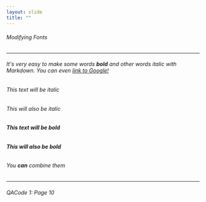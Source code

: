 ```yaml
---
layout: slide
title: "" 
---
```

###### Modifying Fonts
---
###### It's very easy to make some words **bold** and other words *italic* with Markdown. You can even [link to Google!](http://google.com)

###### *This text will be italic*
###### _This will also be italic_

###### **This text will be bold**
###### __This will also be bold__

###### _You **can** combine them_
---
###### QACode 1: Page 10
